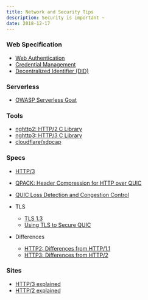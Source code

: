 ```yaml
---
title: Network and Security Tips
description: Security is important ~
date: 2018-12-17
---
```


### Web Specification

* [Web Authentication](https://github.com/w3c/webauthn)
* [Credential Management](https://github.com/w3c/webappsec-credential-management)
* [Decentralized Identifier (DID)](https://github.com/w3c-ccg/did-spec)

### Serverless

* [OWASP Serverless Goat](https://www.owasp.org/index.php/OWASP_Serverless_Goat)


### Tools

* [nghttp2: HTTP/2 C Library](https://github.com/nghttp2/nghttp2)
* [nghttp3: HTTP/3 C Library](https://github.com/ngtcp2/nghttp3)
* [cloudflare/xdpcap](https://github.com/cloudflare/xdpcap)

### Specs

* [HTTP/3](https://tools.ietf.org/html/draft-ietf-quic-http-18)
* [QPACK: Header Compression for HTTP over QUIC](https://tools.ietf.org/html/draft-ietf-quic-qpack-06)
* [QUIC Loss Detection and Congestion Control](https://tools.ietf.org/html/draft-ietf-quic-recovery-18)

* TLS
  - [TLS 1.3](https://tls13.ulfheim.net)
  - [Using TLS to Secure QUIC](https://tools.ietf.org/html/draft-ietf-quic-tls-18)

* Differences
  - [HTTP2: Differences from HTTP/1.1](https://en.wikipedia.org/wiki/HTTP/2#Differences_from_HTTP_1.1)
  - [HTTP3: Differences from HTTP/2](https://tools.ietf.org/html/draft-ietf-quic-http-18#appendix-A)

### Sites

* [HTTP/3 explained](https://daniel.haxx.se/http3-explained)
* [HTTP/2 explained](https://daniel.haxx.se/http2)
